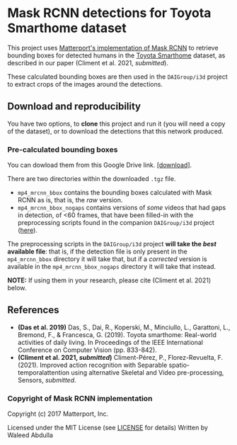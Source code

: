 # Mask RCNN detections for Toyota Smarthome dataset

This project uses [Matterport's implementation of Mask RCNN](https://github.com/matterport/Mask_RCNN) to retrieve
bounding boxes for detected humans in the [Toyota Smarthome](https://project.inria.fr/toyotasmarthome/) dataset, as 
described in our paper (Climent et al. 2021, _submitted_).

These calculated bounding boxes are then used in the `DAIGroup/i3d` project to extract crops of the images around the
detections.

## Download and reproducibility

You have two options, to **clone** this project and run it (you will need a copy of the dataset), or to download the detections that this network produced.

### Pre-calculated bounding boxes

You can dowload them from this Google Drive link. [[download]](https://drive.google.com/file/d/1a0aSnX0EI46jWOn5lX482Tpyf7vbyCn-/view?usp=sharing).

There are two directories within the downloaded `.tgz` file.

* `mp4_mrcnn_bbox` contains the bounding boxes calculated with Mask RCNN as is, that is, the _raw_ version.
* `mp4_mrcnn_bbox_nogaps` contains versions of _some_ videos that had gaps in detection, of <60 frames, that have been
filled-in with the preprocessing scripts found in the companion `DAIGroup/i3d` project ([here](github.com/DAIGroup/i3d)).
  
The preprocessing scripts in the `DAIGroup/i3d` project **will take the _best_ available file**: that is, if the detection file is only
present in the `mp4_mrcnn_bbox` directory it will take that, but if a _corrected_ version is available in the
`mp4_mrcnn_bbox_nogaps` directory it will take that instead.
  
**NOTE:** If using them in your research, please cite (Climent et al. 2021) below.

## References

* **(Das et al. 2019)** Das, S., Dai, R., Koperski, M., Minciullo, L., Garattoni, L., Bremond, F., & Francesca, G. (2019). Toyota smarthome: Real-world activities of daily living. In Proceedings of the IEEE International Conference on Computer Vision (pp. 833-842).
* **(Climent et al. 2021, _submitted_)** Climent-Pérez, P., Florez-Revuelta, F. (2021). Improved action recognition with Separable spatio-temporalattention using alternative Skeletal and Video pre-processing, Sensors, _submitted_.

### Copyright of Mask RCNN implementation
Copyright (c) 2017 Matterport, Inc.

Licensed under the MIT License (see [LICENSE](https://github.com/matterport/Mask_RCNN) for details)
Written by Waleed Abdulla



